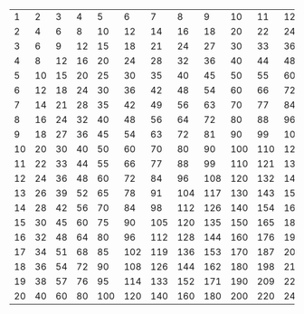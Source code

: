 
<table>
	<tr>
		<td>1</td>
		<td>2</td>
		<td>3</td>
		<td>4</td>
		<td>5</td>
		<td>6</td>
		<td>7</td>
		<td>8</td>
		<td>9</td>
		<td>10</td>
		<td>11</td>
		<td>12</td>
		<td>13</td>
		<td>14</td>
		<td>15</td>
		<td>16</td>
		<td>17</td>
		<td>18</td>
		<td>19</td>
		<td>20</td>
	</tr>
	<tr>
		<td>2</td>
		<td>4</td>
		<td>6</td>
		<td>8</td>
		<td>10</td>
		<td>12</td>
		<td>14</td>
		<td>16</td>
		<td>18</td>
		<td>20</td>
		<td>22</td>
		<td>24</td>
		<td>26</td>
		<td>28</td>
		<td>30</td>
		<td>32</td>
		<td>34</td>
		<td>36</td>
		<td>38</td>
		<td>40</td>
	</tr>
	<tr>
		<td>3</td>
		<td>6</td>
		<td>9</td>
		<td>12</td>
		<td>15</td>
		<td>18</td>
		<td>21</td>
		<td>24</td>
		<td>27</td>
		<td>30</td>
		<td>33</td>
		<td>36</td>
		<td>39</td>
		<td>42</td>
		<td>45</td>
		<td>48</td>
		<td>51</td>
		<td>54</td>
		<td>57</td>
		<td>60</td>
	</tr>
	<tr>
		<td>4</td>
		<td>8</td>
		<td>12</td>
		<td>16</td>
		<td>20</td>
		<td>24</td>
		<td>28</td>
		<td>32</td>
		<td>36</td>
		<td>40</td>
		<td>44</td>
		<td>48</td>
		<td>52</td>
		<td>56</td>
		<td>60</td>
		<td>64</td>
		<td>68</td>
		<td>72</td>
		<td>76</td>
		<td>80</td>
	</tr>
	<tr>
		<td>5</td>
		<td>10</td>
		<td>15</td>
		<td>20</td>
		<td>25</td>
		<td>30</td>
		<td>35</td>
		<td>40</td>
		<td>45</td>
		<td>50</td>
		<td>55</td>
		<td>60</td>
		<td>65</td>
		<td>70</td>
		<td>75</td>
		<td>80</td>
		<td>85</td>
		<td>90</td>
		<td>95</td>
		<td>100</td>
	</tr>
	<tr>
		<td>6</td>
		<td>12</td>
		<td>18</td>
		<td>24</td>
		<td>30</td>
		<td>36</td>
		<td>42</td>
		<td>48</td>
		<td>54</td>
		<td>60</td>
		<td>66</td>
		<td>72</td>
		<td>78</td>
		<td>84</td>
		<td>90</td>
		<td>96</td>
		<td>102</td>
		<td>108</td>
		<td>114</td>
		<td>120</td>
	</tr>
	<tr>
		<td>7</td>
		<td>14</td>
		<td>21</td>
		<td>28</td>
		<td>35</td>
		<td>42</td>
		<td>49</td>
		<td>56</td>
		<td>63</td>
		<td>70</td>
		<td>77</td>
		<td>84</td>
		<td>91</td>
		<td>98</td>
		<td>105</td>
		<td>112</td>
		<td>119</td>
		<td>126</td>
		<td>133</td>
		<td>140</td>
	</tr>
	<tr>
		<td>8</td>
		<td>16</td>
		<td>24</td>
		<td>32</td>
		<td>40</td>
		<td>48</td>
		<td>56</td>
		<td>64</td>
		<td>72</td>
		<td>80</td>
		<td>88</td>
		<td>96</td>
		<td>104</td>
		<td>112</td>
		<td>120</td>
		<td>128</td>
		<td>136</td>
		<td>144</td>
		<td>152</td>
		<td>160</td>
	</tr>
	<tr>
		<td>9</td>
		<td>18</td>
		<td>27</td>
		<td>36</td>
		<td>45</td>
		<td>54</td>
		<td>63</td>
		<td>72</td>
		<td>81</td>
		<td>90</td>
		<td>99</td>
		<td>108</td>
		<td>117</td>
		<td>126</td>
		<td>135</td>
		<td>144</td>
		<td>153</td>
		<td>162</td>
		<td>171</td>
		<td>180</td>
	</tr>
	<tr>
		<td>10</td>
		<td>20</td>
		<td>30</td>
		<td>40</td>
		<td>50</td>
		<td>60</td>
		<td>70</td>
		<td>80</td>
		<td>90</td>
		<td>100</td>
		<td>110</td>
		<td>120</td>
		<td>130</td>
		<td>140</td>
		<td>150</td>
		<td>160</td>
		<td>170</td>
		<td>180</td>
		<td>190</td>
		<td>200</td>
	</tr>
	<tr>
		<td>11</td>
		<td>22</td>
		<td>33</td>
		<td>44</td>
		<td>55</td>
		<td>66</td>
		<td>77</td>
		<td>88</td>
		<td>99</td>
		<td>110</td>
		<td>121</td>
		<td>132</td>
		<td>143</td>
		<td>154</td>
		<td>165</td>
		<td>176</td>
		<td>187</td>
		<td>198</td>
		<td>209</td>
		<td>220</td>
	</tr>
	<tr>
		<td>12</td>
		<td>24</td>
		<td>36</td>
		<td>48</td>
		<td>60</td>
		<td>72</td>
		<td>84</td>
		<td>96</td>
		<td>108</td>
		<td>120</td>
		<td>132</td>
		<td>144</td>
		<td>156</td>
		<td>168</td>
		<td>180</td>
		<td>192</td>
		<td>204</td>
		<td>216</td>
		<td>228</td>
		<td>240</td>
	</tr>
	<tr>
		<td>13</td>
		<td>26</td>
		<td>39</td>
		<td>52</td>
		<td>65</td>
		<td>78</td>
		<td>91</td>
		<td>104</td>
		<td>117</td>
		<td>130</td>
		<td>143</td>
		<td>156</td>
		<td>169</td>
		<td>182</td>
		<td>195</td>
		<td>208</td>
		<td>221</td>
		<td>234</td>
		<td>247</td>
		<td>260</td>
	</tr>
	<tr>
		<td>14</td>
		<td>28</td>
		<td>42</td>
		<td>56</td>
		<td>70</td>
		<td>84</td>
		<td>98</td>
		<td>112</td>
		<td>126</td>
		<td>140</td>
		<td>154</td>
		<td>168</td>
		<td>182</td>
		<td>196</td>
		<td>210</td>
		<td>224</td>
		<td>238</td>
		<td>252</td>
		<td>266</td>
		<td>280</td>
	</tr>
	<tr>
		<td>15</td>
		<td>30</td>
		<td>45</td>
		<td>60</td>
		<td>75</td>
		<td>90</td>
		<td>105</td>
		<td>120</td>
		<td>135</td>
		<td>150</td>
		<td>165</td>
		<td>180</td>
		<td>195</td>
		<td>210</td>
		<td>225</td>
		<td>240</td>
		<td>255</td>
		<td>270</td>
		<td>285</td>
		<td>300</td>
	</tr>
	<tr>
		<td>16</td>
		<td>32</td>
		<td>48</td>
		<td>64</td>
		<td>80</td>
		<td>96</td>
		<td>112</td>
		<td>128</td>
		<td>144</td>
		<td>160</td>
		<td>176</td>
		<td>192</td>
		<td>208</td>
		<td>224</td>
		<td>240</td>
		<td>256</td>
		<td>272</td>
		<td>288</td>
		<td>304</td>
		<td>320</td>
	</tr>
	<tr>
		<td>17</td>
		<td>34</td>
		<td>51</td>
		<td>68</td>
		<td>85</td>
		<td>102</td>
		<td>119</td>
		<td>136</td>
		<td>153</td>
		<td>170</td>
		<td>187</td>
		<td>204</td>
		<td>221</td>
		<td>238</td>
		<td>255</td>
		<td>272</td>
		<td>289</td>
		<td>306</td>
		<td>323</td>
		<td>340</td>
	</tr>
	<tr>
		<td>18</td>
		<td>36</td>
		<td>54</td>
		<td>72</td>
		<td>90</td>
		<td>108</td>
		<td>126</td>
		<td>144</td>
		<td>162</td>
		<td>180</td>
		<td>198</td>
		<td>216</td>
		<td>234</td>
		<td>252</td>
		<td>270</td>
		<td>288</td>
		<td>306</td>
		<td>324</td>
		<td>342</td>
		<td>360</td>
	</tr>
	<tr>
		<td>19</td>
		<td>38</td>
		<td>57</td>
		<td>76</td>
		<td>95</td>
		<td>114</td>
		<td>133</td>
		<td>152</td>
		<td>171</td>
		<td>190</td>
		<td>209</td>
		<td>228</td>
		<td>247</td>
		<td>266</td>
		<td>285</td>
		<td>304</td>
		<td>323</td>
		<td>342</td>
		<td>361</td>
		<td>380</td>
	</tr>
	<tr>
		<td>20</td>
		<td>40</td>
		<td>60</td>
		<td>80</td>
		<td>100</td>
		<td>120</td>
		<td>140</td>
		<td>160</td>
		<td>180</td>
		<td>200</td>
		<td>220</td>
		<td>240</td>
		<td>260</td>
		<td>280</td>
		<td>300</td>
		<td>320</td>
		<td>340</td>
		<td>360</td>
		<td>380</td>
		<td>400</td>
	</tr>
</table>
